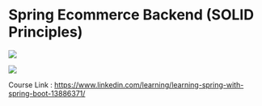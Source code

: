 # Spring Ecommerce Backend (SOLID Principles)
![](https://img.shields.io/badge/build-passing-brightgreen)

![](https://img.shields.io/github/followers/irfanukani?style=social)

Course Link : https://www.linkedin.com/learning/learning-spring-with-spring-boot-13886371/
